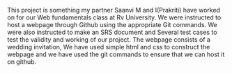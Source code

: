 This project is something my partner Saanvi M and I(Prakriti) have worked on for our Web fundamentals class at Rv University. 
We were instructed to host a webpage through Github using the appropriate Git commands. 
We were also instructed to make an SRS document and Several test cases to test the validity and working of our project. 
The webpage consists of a wedding invitation, We have used simple html and css to construct the webpage and we have used the git commands to ensure that we can host it on github. 
